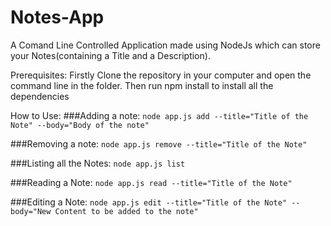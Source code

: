 # Notes-App
A Comand Line Controlled Application made using NodeJs which can store your Notes(containing a Title and a Description).

Prerequisites: 
Firstly Clone the repository in your computer and open the command line in the folder.
Then run npm install to install all the dependencies

How to Use: 
###Adding a note:  ```node app.js add --title="Title of the Note" --body="Body of the note"```

###Removing a note: ```node app.js remove --title="Title of the Note"```

###Listing all the Notes: ```node app.js list```

###Reading a Note: ```node app.js read --title="Title of the Note"```

###Editing a Note: ```node app.js edit --title="Title of the Note" --body="New Content to be added to the note"```
